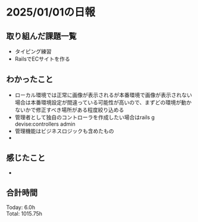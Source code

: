 # 2025/01/01の日報
## 取り組んだ課題一覧
* タイピング練習
*  RailsでECサイトを作る
## わかったこと
* ローカル環境では正常に画像が表示されるが本番環境で画像が表示されない場合は本番環境設定が間違っている可能性が高いので、まずどの環境が動かないかで修正すべき場所がある程度絞り込める
* 管理者として独自のコントローラを作成したい場合はrails g devise:controllers admin
* 管理機能はビジネスロジックも含めたもの
*  
## 感じたこと
* 
## 合計時間 
Today: 6.0h<br>
Total: 1015.75h
